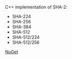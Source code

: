 C++ implementation of SHA-2:
- SHA-224
- SHA-256
- SHA-384
- SHA-512
- SHA-512/224
- SHA-512/256

[NuGet](https://www.nuget.org/packages/sha2/)
